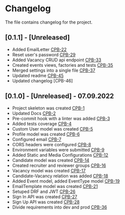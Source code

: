 # Changelog

The file contains changelog for the project.

## [0.1.1] - [Unreleased]

- Added EmailLetter [CPB-22](https://github.com/DevIhor/Recruiter/pull/22)
- Reset user's password [CPB-29](https://github.com/DevIhor/Recruiter/pull/27)
- Added Vacancy CRUD api endpoint [CPB-33](https://github.com/DevIhor/Recruiter/pull/26)
- Created events views, factories and tests [CPB-35](https://github.com/DevIhor/Recruiter/pull/24)
- Merged settings into a single file [CPB-37](https://github.com/DevIhor/Recruiter/pull/23)
- Updated readme [CPB-45](https://github.com/DevIhor/Recruiter/pull/25)
- Updated changelog [CPB-46]

## [0.1.0] - [Unreleased] - 07.09.2022

- Project skeleton was created [CPB-1](https://github.com/DevIhor/Recruiter/pull/1)
- Updated Docs [CPB-2](https://github.com/DevIhor/Recruiter/pull/9)
- Pre-commit hook with a linter was added [CPB-3](https://github.com/DevIhor/Recruiter/pull/4)
- Added tests coverage [CPB-4](https://github.com/DevIhor/Recruiter/pull/7)
- Custom User model was created [CPB-5](https://github.com/DevIhor/Recruiter/pull/2)
- Profile model was created [CPB-6](https://github.com/DevIhor/Recruiter/pull/11)
- Configured email [CPB-7](https://github.com/DevIhor/Recruiter/pull/8)
- CORS headers were configured [CPB-8](https://github.com/DevIhor/Recruiter/pull/3)
- Environment variables were submitted [CPB-9](https://github.com/DevIhor/Recruiter/pull/1)
- Added Static and Media Configurations [CPB-12](https://github.com/DevIhor/Recruiter/pull/6)
- Candidate model was created [CPB-14](https://github.com/DevIhor/Recruiter/pull/5)
- Created recruiter and reviewer groups [CPB-16](https://github.com/DevIhor/Recruiter/pull/20)
- Vacancy model was created [CPB-17](https://github.com/DevIhor/Recruiter/pull/10)
- Candidate-Vacancy relation was added [CPB-18](https://github.com/DevIhor/Recruiter/pull/17)
- Added Event model, added EventType model [CPB-19](https://github.com/DevIhor/Recruiter/pull/14)
- EmailTemplate model was created [CPB-21](https://github.com/DevIhor/Recruiter/pull/12)
- Setuped DRF and JWT [CPB-26](https://github.com/DevIhor/Recruiter/pull/13)
- Sign In API was created [CPB-27](https://github.com/DevIhor/Recruiter/pull/19)
- Sign Up API was created [CPB-28](https://github.com/DevIhor/Recruiter/pull/18)
- Divide requirements into dev and prod [CPB-36](https://github.com/DevIhor/Recruiter/pull/16)
